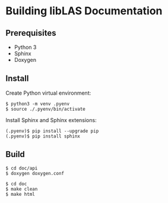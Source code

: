 # Building libLAS Documentation

## Prerequisites

- Python 3
- Sphinx
- Doxygen

## Install

Create Python virtual environment:

```console
$ python3 -m venv .pyenv
$ source ./.pyenv/bin/activate
```

Install Sphinx and Sphinx extensions:

```console
(.pyenv)$ pip install --upgrade pip
(.pyenv)$ pip install sphinx
```

## Build

```console
$ cd doc/api
$ doxygen doxygen.conf
```

```console
$ cd doc
$ make clean
$ make html
```
